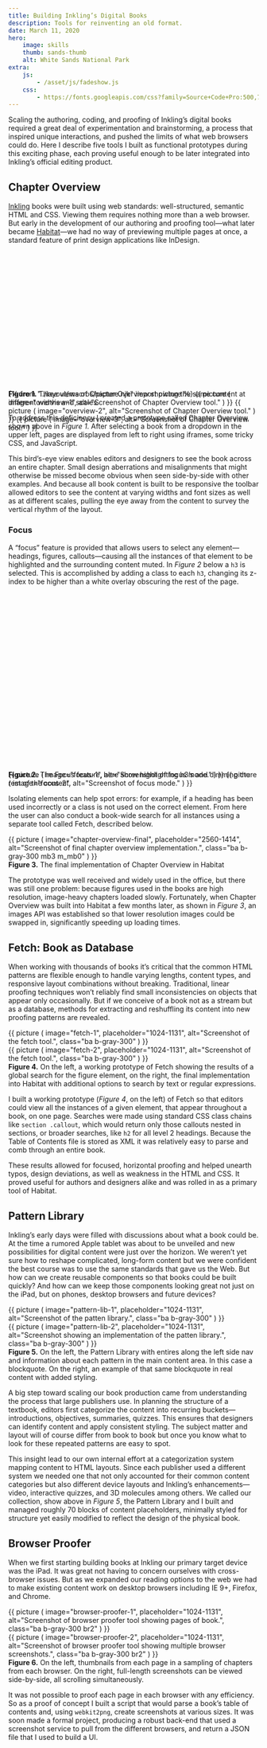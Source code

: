 ```yaml
---
title: Building Inkling’s Digital Books
description: Tools for reinventing an old format.
date: March 11, 2020
hero:
    image: skills
    thumb: sands-thumb
    alt: White Sands National Park
extra:
    js:
        - /asset/js/fadeshow.js
    css:
        - https://fonts.googleapis.com/css?family=Source+Code+Pro:500,700
---
```


Scaling the authoring, coding, and proofing of Inkling’s digital books required a great deal of experimentation and brainstorming, a process that inspired unique interactions, and pushed the limits of what web browsers could do. Here I describe five tools I built as functional prototypes during this exciting phase, each proving useful enough to be later integrated into Inkling’s official editing product.

## Chapter Overview

[Inkling](https://www.inkling.com/) books were built using web standards: well-structured, semantic HTML and CSS. Viewing them requires nothing more than a web browser. But early in the development of our authoring and proofing tool—what later became [Habitat](https://www.inkling.com/info/habitat/)—we had no way of previewing multiple pages at once, a standard feature of print design applications like InDesign.

<div class="fadeshow mv4 br2 overflow-hidden" style="padding-top: 55.22%; height: 0;">
    <div class="absolute top-0 left-0 right-0 bottom-0 ba b-gray-300">
        <div>
            {% from "../layout/macros/picture.njk" import picture %}
            {{ picture
                (
                    image="overview-1",
                    alt="Screenshot of Chapter Overview tool."
                )
            }}
            {{ picture
                (
                    image="overview-2",
                    alt="Screenshot of Chapter Overview tool."
                )
            }}
            {{ picture
                (
                    image="overview-3",
                    alt="Screenshot of Chapter Overview tool."
                )
            }}
        </div>
    </div>
</div>
<div class="caption"><b>Figure 1.</b> Three views of Chapter Overview showing the same content at different widths and scales.</div>

To address this deficiency I created a prototype called Chapter Overview, shown above in _Figure 1_. After selecting a book from a dropdown in the upper left, pages are displayed from left to right using iframes, some tricky CSS, and JavaScript.

This bird’s-eye view enables editors and designers to see the book across an entire chapter. Small design aberrations and misalignments that might otherwise be missed become obvious when seen side-by-side with other examples. And because all book content is built to be responsive the toolbar allowed editors to see the content at varying widths and font sizes as well as at different scales, pulling the eye away from the content to survey the vertical rhythm of the layout.

### Focus

A “focus” feature is provided that allows users to select any element—headings, figures, callouts—causing all the instances of that element to be highlighted and the surrounding content muted. In _Figure 2_ below a `h3` is selected. This is accomplished by adding a class to each `h3`, changing its z-index to be higher than a white overlay obscuring the rest of the page.

<div class="reading">
    <div class="fadeshow mv4 br2 overflow-hidden" style="padding-top: 71%; height: 0;">
        <div class="absolute top-0 left-0 right-0 bottom-0 ba b-gray-300">
            {{ picture
                (
                    image="focus-1",
                    alt="Screenshot of focus mode."
                )
            }}
            {{ picture
                (
                    image="focus-2",
                    alt="Screenshot of focus mode."
                )
            }}
        </div>
    </div>
</div>
<div class="caption"><b>Figure 2.</b> The Focus feature, here show highlighting h3’s and dimming the rest of the content.</div>

Isolating elements can help spot errors: for example, if a heading has been used incorrectly or a class is not used on the correct element. From here the user can also conduct a book-wide search for all instances using a separate tool called Fetch, described below.

<div class="mb4">
    {{ picture
        (
            image="chapter-overview-final",
            placeholder="2560-1414",
            alt="Screenshot of final chapter overview implementation.",
            class="ba b-gray-300 mb3 m_mb0"
        )
    }}
</div>
<div class="caption"><b>Figure 3.</b> The final implementation of Chapter Overview in Habitat</div>

The prototype was well received and widely used in the office, but there was still one problem: because figures used in the books are high resolution, image-heavy chapters loaded slowly. Fortunately, when Chapter Overview was built into Habitat a few months later, as shown in _Figure 3_, an images API was established so that lower resolution images could be swapped in, significantly speeding up loading times.

## Fetch: Book as Database

When working with thousands of books it’s critical that the common HTML patterns are flexible enough to handle varying lengths, content types, and responsive layout combinations without breaking. Traditional, linear proofing techniques won’t reliably find small inconsistencies on objects that appear only occasionally. But if we conceive of a book not as a stream but as a database, methods for extracting and reshuffling its content into new proofing patterns are revealed.

<div class="side-scroll mb4">
    <div class="side-scroll-wrap">
        <div class="side-scroll-inner">
            <div class="side-scroll-item">
                {{ picture
                    (
                        image="fetch-1",
                        placeholder="1024-1131",
                        alt="Screenshot of the fetch tool.",
                        class="ba b-gray-300"
                    )
                }}
            </div>
            <div class="side-scroll-item">
                {{ picture
                    (
                        image="fetch-2",
                        placeholder="1024-1131",
                        alt="Screenshot of the fetch tool.",
                        class="ba b-gray-300"
                    )
                }}
            </div>
        </div>
    </div>
</div>
<div class="caption"><b>Figure 4.</b> On the left, a working prototype of Fetch showing the results of a global search for the figure element, on the right, the final implementation into Habitat with additional options to search by text or regular expressions.</div>

I built a working prototype (_Figure 4_, on the left) of Fetch so that editors could view all the instances of a given element, that appear throughout a book, on one page. Searches were made using standard CSS class chains like `section .callout`, which would return only those callouts nested in sections, or broader searches, like `h2` for all level 2 headings. Because the Table of Contents file is stored as XML it was relatively easy to parse and comb through an entire book.

These results allowed for focused, horizontal proofing and helped unearth typos, design deviations, as well as weakness in the HTML and CSS. It proved useful for authors and designers alike and was rolled in as a primary tool of Habitat.

## Pattern Library

Inkling’s early days were filled with discussions about what a book could be. At the time a rumored Apple tablet was about to be unveiled and new possibilities for digital content were just over the horizon. We weren’t yet sure how to reshape complicated, long-form content but we were confident the best course was to use the same standards that gave us the Web. But how can we create reusable components so that books could be built quickly? And how can we keep those components looking great not just on the iPad, but on phones, desktop browsers and future devices?

<div class="side-scroll mb4">
    <div class="side-scroll-wrap">
        <div class="side-scroll-inner">
            <div class="side-scroll-item">
                {{ picture
                    (
                        image="pattern-lib-1",
                        placeholder="1024-1131",
                        alt="Screenshot of the patten library.",
                        class="ba b-gray-300"
                    )
                }}
            </div>
            <div class="side-scroll-item">
                {{ picture
                    (
                        image="pattern-lib-2",
                        placeholder="1024-1131",
                        alt="Screenshot showing an implementation of the patten library.",
                        class="ba b-gray-300"
                    )
                }}
            </div>
        </div>
    </div>
</div>
<div class="caption"><b>Figure 5.</b> On the left, the Pattern Library with entires along the left side nav and information about each pattern in the main content area. In this case a blockquote. On the right, an example of that same blockquote in real content with added styling.</div>

A big step toward scaling our book production came from understanding the process that large publishers use. In planning the structure of a textbook, editors first categorize the content into recurring buckets—introductions, objectives, summaries, quizzes. This ensures that designers can identify content and apply consistent styling. The subject matter and layout will of course differ from book to book but once you know what to look for these repeated patterns are easy to spot.

This insight lead to our own internal effort at a categorization system mapping content to HTML layouts. Since each publisher used a different system we needed one that not only accounted for their common content categories but also different device layouts and Inkling’s enhancements—video, interactive quizzes, and 3D molecules among others. We called our collection, show above in _Figure 5_, the Pattern Library and I built and managed roughly 70 blocks of content placeholders, minimally styled for structure yet easily modified to reflect the design of the physical book.

## Browser Proofer

When we first starting building books at Inkling our primary target device was the iPad. It was great not having to concern ourselves with cross-browser issues. But as we expanded our reading options to the web we had to make existing content work on desktop browsers including IE 9+, Firefox, and Chrome.

<div class="side-scroll mb4">
    <div class="side-scroll-wrap">
        <div class="side-scroll-inner">
            <div class="side-scroll-item">
                {{ picture
                    (
                        image="browser-proofer-1",
                        placeholder="1024-1131",
                        alt="Screenshot of browser proofer tool showing pages of book.",
                        class="ba b-gray-300 br2"
                    )
                }}
            </div>
            <div class="side-scroll-item">
                {{ picture
                    (
                        image="browser-proofer-2",
                        placeholder="1024-1131",
                        alt="Screenshot of browser proofer tool showing multiple browser screenshots.",
                        class="ba b-gray-300 br2"
                    )
                }}
            </div>
        </div>
    </div>
</div>
<div class="caption"><b>Figure 6.</b> On the left, thumbnails from each page in a sampling of chapters from each browser. On the right, full-length screenshots can be viewed side-by-side, all scrolling simultaneously.</div>

It was not possible to proof each page in each browser with any efficiency. So as a proof of concept I built a script that would parse a book’s table of contents and, using `webkit2png`, create screenshots at various sizes. It was soon made a formal project, producing a robust back-end that used a screenshot service to pull from the different browsers, and return a JSON file that I used to build a UI.
